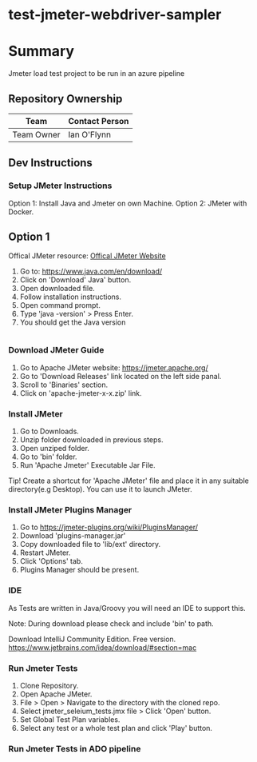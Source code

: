 # test-jmeter-webdriver-sampler

# Summary
Jmeter load test project to be run in an azure pipeline

## Repository Ownership

| Team | Contact Person |
| ---- | ------------------------------------|
|Team Owner| Ian O'Flynn|

## Dev Instructions

### Setup JMeter Instructions

Option 1: Install Java and Jmeter on own Machine.
Option 2: JMeter with Docker.

## Option 1

Offical JMeter resource: [Offical JMeter Website](https://jmeter.apache.org/)

1. Go to: https://www.java.com/en/download/
2. Click on 'Download' Java' button.
3. Open downloaded file.
4. Follow installation instructions.
5. Open command prompt.
6. Type 'java -version' > Press Enter.
7. You should get the Java version
```

```

### Download JMeter Guide

1. Go to Apache JMeter website: https://jmeter.apache.org/
2. Go to 'Download Releases' link located on the left side panal.
3. Scroll to 'Binaries' section.
4. Click on 'apache-jmeter-x-x.zip' link.


### Install JMeter

1. Go to Downloads.
2. Unzip folder downloaded in previous steps.
3. Open unziped folder.
4. Go to 'bin' folder.
5. Run 'Apache Jmeter' Executable Jar File.

Tip! Create a shortcut for 'Apache JMeter' file and place it in any suitable directory(e.g Desktop). You can use it to launch JMeter.

### Install JMeter Plugins Manager

1. Go to https://jmeter-plugins.org/wiki/PluginsManager/
2. Download 'plugins-manager.jar'
3. Copy downloaded file to 'lib/ext' directory.
4. Restart JMeter.
5. Click 'Options' tab.
6. Plugins Manager should be present.

### IDE

As Tests are written in Java/Groovy you will need an IDE to support this.

Note: During download please check and include 'bin' to path.

Download IntelliJ Community Edition. Free version. https://www.jetbrains.com/idea/download/#section=mac


### Run Jmeter Tests

1. Clone Repository.
2. Open Apache JMeter.
3. File > Open > Navigate to the directory with the cloned repo.
4. Select jmeter_seleium_tests.jmx file > Click 'Open' button.
5. Set Global Test Plan variables.
6. Select any test or a whole test plan and click 'Play' button.

### Run Jmeter Tests in ADO pipeline
